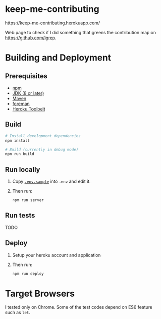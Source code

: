 # keep-me-contributing

https://keep-me-contributing.herokuapp.com/

Web page to check if I did something that greens the contribution map on https://github.com/igrep.

# Building and Deployment

## Prerequisites

- [npm](https://www.npmjs.com/)
- [JDK (8 or later)](http://www.oracle.com/technetwork/java/javase/downloads/jdk8-downloads-2133151.html)
- [Maven](https://maven.apache.org/)
- [foreman](https://rubygems.org/gems/foreman)
- [Heroku Toolbelt](https://rubygems.org/gems/foreman)

## Build

```bash
# Install development dependencies
npm install

# Build (currently in debug mode)
npm run build
```

## Run locally

1. Copy [`.env.sample`](/.env.sample) into `.env` and edit it.
2. Then run:

    ```bash
    npm run server
    ```

## Run tests

TODO

## Deploy

1. Setup your heroku account and application
2. Then run:

    ```bash
    npm run deploy
    ```

# Target Browsers

I tested only on Chrome. Some of the test codes depend on ES6 feature such as `let`.
